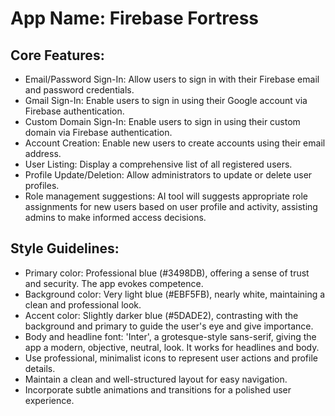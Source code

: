 # **App Name**: Firebase Fortress

## Core Features:

- Email/Password Sign-In: Allow users to sign in with their Firebase email and password credentials.
- Gmail Sign-In: Enable users to sign in using their Google account via Firebase authentication.
- Custom Domain Sign-In: Enable users to sign in using their custom domain via Firebase authentication.
- Account Creation: Enable new users to create accounts using their email address.
- User Listing: Display a comprehensive list of all registered users.
- Profile Update/Deletion: Allow administrators to update or delete user profiles.
- Role management suggestions: AI tool will suggests appropriate role assignments for new users based on user profile and activity, assisting admins to make informed access decisions.

## Style Guidelines:

- Primary color: Professional blue (#3498DB), offering a sense of trust and security. The app evokes competence.
- Background color: Very light blue (#EBF5FB), nearly white, maintaining a clean and professional look.
- Accent color: Slightly darker blue (#5DADE2), contrasting with the background and primary to guide the user's eye and give importance.
- Body and headline font: 'Inter', a grotesque-style sans-serif, giving the app a modern, objective, neutral, look. It works for headlines and body.
- Use professional, minimalist icons to represent user actions and profile details.
- Maintain a clean and well-structured layout for easy navigation.
- Incorporate subtle animations and transitions for a polished user experience.
